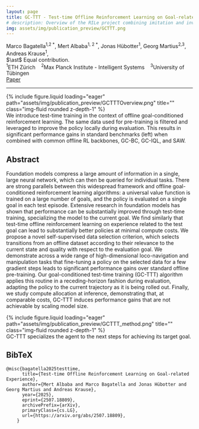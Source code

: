 ```yaml
---
layout: page
title: GC-TTT - Test-time Offline Reinforcement Learning on Goal-related Experience
# description: Overview of the RILe project combining imitation and inverse reinforcement learning.
img: assets/img/publication_preview/GCTTT.png
---
```


<style>
  .post-title {
    text-align: center;
    margin-top: -2rem;
  }
</style>

<div class="row mt-3">
    <div class="col-md-8 offset-md-2 text-center">
        <div class="authors">
            <span class="author-block"><a>Marco Bagatella</a><sup>1,2 &#42;</sup>,</span>
            <span class="author-block"><a>Mert Albaba</a><sup>1, 2 &#42;</sup>,</span>
            <span class="author-block"><a>Jonas Hübotter</a><sup>1</sup>,</span>
            <span class="author-block"><a>Georg Martius</a><sup>2,3</sup>,</span> <br/>
            <span class="author-block"><a>Andreas Krause</a><sup>1</sup>,</span>
        </div>
        <div class="equal-contribution-note mt-1">
            $\ast$ Equal contribution.
        </div>
        <div class="affiliations mt-2">
            <sup>1</sup>ETH Zürich &nbsp;&nbsp; <sup>2</sup>Max Planck Institute - Intelligent Systems &nbsp;&nbsp; <sup>3</sup>University of Tübingen
        </div>
        <div class="links mt-3">
            <a href="https://arxiv.org/abs/2507.18809" class="btn btn-dark" target="_blank">
                <i class="fas fa-file-pdf"></i> Paper
            </a>
        </div>
    </div>
</div>
<hr>

<div class="row">
    <div class="col-sm mt-3 mt-md-0">
        {% include figure.liquid loading="eager" path="assets/img/publication_preview/GCTTTOverview.png" title="" class="img-fluid rounded z-depth-1" %}
    </div>
</div>
<div class="caption">
    We introduce test-time training in the context of offline goal-conditioned reinforcement learning. The same data used for pre-training is filtered and leveraged to improve the policy locally during evaluation. This results in significant performance gains in standard benchmarks (left) when combined with common offline RL backbones, GC-BC, GC-IQL, and SAW.
</div>

<section class="section">
    <div class="row"> <div class="col-md-12"> <h2 class="title is-3">Abstract</h2> 
            <div class="content"> <p>
                Foundation models compress a large amount of information in a single, large neural network, which can then be queried for individual tasks. There are strong parallels between this widespread framework and offline goal-conditioned reinforcement learning algorithms: a universal value function is trained on a large number of goals, and the policy is evaluated on a single goal in each test episode. Extensive research in foundation models has shown that performance can be substantially improved through test-time training, specializing the model to the current goal. We find similarly that test-time offline reinforcement learning on experience related to the test goal can lead to substantially better policies at minimal compute costs. We propose a novel self-supervised data selection criterion, which selects transitions from an offline dataset according to their relevance to the current state and quality with respect to the evaluation goal. We demonstrate across a wide range of high-dimensional loco-navigation and manipulation tasks that fine-tuning a policy on the selected data for a few gradient steps leads to significant performance gains over standard offline pre-training. Our goal-conditioned test-time training (GC-TTT) algorithm applies this routine in a receding-horizon fashion during evaluation, adapting the policy to the current trajectory as it is being rolled out. Finally, we study compute allocation at inference, demonstrating that, at comparable costs, GC-TTT induces performance gains that are not achievable by scaling model size.
                </p>
            </div>
        </div>
    </div>
</section>

<div class="row">
    <div class="col-sm mt-3 mt-md-0">
        {% include figure.liquid loading="eager" path="assets/img/publication_preview/GCTTT_method.png" title="" class="img-fluid rounded z-depth-1" %}
    </div>
</div>
<div class="caption">
    GC-TTT specializes the agent to the next steps for achieving its target goal.
</div>

<section class="section" id="BibTeX">
    <div class="is-max-desktop content">
    <h2 class="title">BibTeX</h2>
    <pre><code>@misc{bagatella2025testtime,
      title={Test-time Offline Reinforcement Learning on Goal-related Experience}, 
      author={Mert Albaba and Marco Bagatella and Jonas Hübotter and Georg Martius and Andreas Krause},
      year={2025},
      eprint={2507.18809},
      archivePrefix={arXiv},
      primaryClass={cs.LG},
      url={https://arxiv.org/abs/2507.18809}, 
    }</code></pre>
    </div>
</section>


